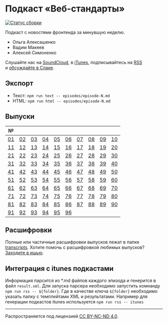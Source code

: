 # Подкаст «Веб-стандарты»

[![Статус сборки](https://travis-ci.org/web-standards-ru/podcast.svg?branch=master)](https://travis-ci.org/web-standards-ru/podcast)

Подкаст с новостями фронтенда за минувшую неделю.

- Ольга Алексашенко
- Вадим Макеев
- Алексей Симоненко

Слушайте нас на [SoundCloud](https://soundcloud.com/web-standards), в [iTunes](https://itunes.apple.com/ru/podcast/veb-standarty/id1080500016), подписывайтесь на [RSS](http://feeds.soundcloud.com/users/soundcloud:users:202737209/sounds.rss) и [обсуждайте в Слаке](https://web-standards.slack.com/messages/podcast/).

## Экспорт

- Текст: `npm run text -- episodes/episode-N.md`
- HTML: `npm run html -- episodes/episode-N.md`

## Выпуски

| №      |        |        |        |        |        |        |        |        |        |
| ------ | ------ | ------ | ------ | ------ | ------ | ------ | ------ | ------ | ------ |
| [01][] | [02][] | [03][] | [04][] | [05][] | [06][] | [07][] | [08][] | [09][] | [10][] |
| [11][] | [12][] | [13][] | [14][] | [15][] | [16][] | [17][] | [18][] | [19][] | [20][] |
| [21][] | [22][] | [23][] | [24][] | [25][] | [26][] | [27][] | [28][] | [29][] | [30][] |
| [31][] | [32][] | [33][] | [34][] | [35][] | [36][] | [37][] | [38][] | [39][] | [40][] |
| [41][] | [42][] | [43][] | [44][] | [45][] | [46][] | [47][] | [48][] | [49][] | [50][] |
| [51][] | [52][] | [53][] | [54][] | [55][] | [56][] | [57][] | [58][] | [59][] | [60][] |
| [61][] | [62][] | [63][] | [64][] | [65][] | [66][] | [67][] | [68][] | [69][] | [70][] |
| [71][] | [72][] | [73][] | [74][] | [75][] | [76][] | [77][] | [78][] | [79][] | [80][] |
| [81][] | [82][] | [83][] | [84][] | [85][] | [86][] | [87][] | [88][] | [89][] | [90][] |
| [91][] | [92][] | [93][] | [94][] | [95][] | [96][] |        |        |        |        |

[01]: episodes/episode-01.md
[02]: episodes/episode-02.md
[03]: episodes/episode-03.md
[04]: episodes/episode-04.md
[05]: episodes/episode-05.md
[06]: episodes/episode-06.md
[07]: episodes/episode-07.md
[08]: episodes/episode-08.md
[09]: episodes/episode-09.md
[10]: episodes/episode-10.md
[11]: episodes/episode-11.md
[12]: episodes/episode-12.md
[13]: episodes/episode-13.md
[14]: episodes/episode-14.md
[15]: episodes/episode-15.md
[16]: episodes/episode-16.md
[17]: episodes/episode-17.md
[18]: episodes/episode-18.md
[19]: episodes/episode-19.md
[20]: episodes/episode-20.md
[21]: episodes/episode-21.md
[22]: episodes/episode-22.md
[23]: episodes/episode-23.md
[24]: episodes/episode-24.md
[25]: episodes/episode-25.md
[26]: episodes/episode-26.md
[27]: episodes/episode-27.md
[28]: episodes/episode-28.md
[29]: episodes/episode-29.md
[30]: episodes/episode-30.md
[31]: episodes/episode-31.md
[32]: episodes/episode-32.md
[33]: episodes/episode-33.md
[34]: episodes/episode-34.md
[35]: episodes/episode-35.md
[36]: episodes/episode-36.md
[37]: episodes/episode-37.md
[38]: episodes/episode-38.md
[39]: episodes/episode-39.md
[40]: episodes/episode-40.md
[41]: episodes/episode-41.md
[42]: episodes/episode-42.md
[43]: episodes/episode-43.md
[44]: episodes/episode-44.md
[45]: episodes/episode-45.md
[46]: episodes/episode-46.md
[47]: episodes/episode-47.md
[48]: episodes/episode-48.md
[49]: episodes/episode-49.md
[50]: episodes/episode-50.md
[51]: episodes/episode-51.md
[52]: episodes/episode-52.md
[53]: episodes/episode-53.md
[54]: episodes/episode-54.md
[55]: episodes/episode-55.md
[56]: episodes/episode-56.md
[57]: episodes/episode-57.md
[58]: episodes/episode-58.md
[59]: episodes/episode-59.md
[60]: episodes/episode-60.md
[61]: episodes/episode-61.md
[62]: episodes/episode-62.md
[63]: episodes/episode-63.md
[64]: episodes/episode-64.md
[65]: episodes/episode-65.md
[66]: episodes/episode-66.md
[67]: episodes/episode-67.md
[68]: episodes/episode-68.md
[69]: episodes/episode-69.md
[70]: episodes/episode-70.md
[71]: episodes/episode-71.md
[72]: episodes/episode-72.md
[73]: episodes/episode-73.md
[74]: episodes/episode-74.md
[75]: episodes/episode-75.md
[76]: episodes/episode-76.md
[77]: episodes/episode-77.md
[78]: episodes/episode-78.md
[79]: episodes/episode-79.md
[80]: episodes/episode-80.md
[81]: episodes/episode-81.md
[82]: episodes/episode-82.md
[83]: episodes/episode-83.md
[84]: episodes/episode-84.md
[85]: episodes/episode-85.md
[86]: episodes/episode-86.md
[87]: episodes/episode-87.md
[88]: episodes/episode-88.md
[89]: episodes/episode-89.md
[90]: episodes/episode-90.md
[91]: episodes/episode-91.md
[92]: episodes/episode-92.md
[93]: episodes/episode-93.md
[94]: episodes/episode-94.md
[95]: episodes/episode-95.md
[96]: episodes/episode-96.md

## Расшифровки

Полные или частичные расшифровки выпусков лежат в папке [transcripts](https://github.com/web-standards-ru/podcast/tree/master/transcripts). Хотите помочь с расшифровкой любимых выпусков? [Заходите в ишью](https://github.com/web-standards-ru/podcast/issues).

## Интеграция с itunes подкастами

Информация парсится из *.md файлов каждого эпизода и генерится в файл `result.xml`.
Для запуска парсера необходимо запустить комнанду `npm run rss -- ${folder}`. Где в качестве ключа `${folder}` необходимо указать папку с темплейтами XML и результатами.
Например для генерации подкастов itunes используется `npm run rss -- itunes`

---
Распространяется под лицензией [СС BY-NC-ND 4.0](LICENSE.md).
